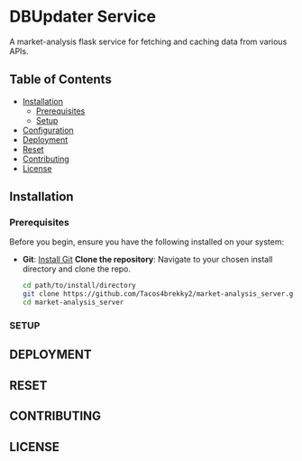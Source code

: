 # DBUpdater Service

A market-analysis flask service for fetching and caching data from various APIs.

## Table of Contents
- [Installation](#installation)
  - [Prerequisites](#prerequisites)
  - [Setup](#setup)
- [Configuration](#configuration)
- [Deployment](#deployment)
- [Reset](#reset)
- [Contributing](#contributing)
- [License](#license)

## Installation

### Prerequisites

Before you begin, ensure you have the following installed on your system:

- **Git**: [Install Git](https://git-scm.com/book/en/v2/Getting-Started-Installing-Git)
  **Clone the repository**: Navigate to your chosen install directory and clone the repo.
  
  ```sh
  cd path/to/install/directory
  git clone https://github.com/Tacos4brekky2/market-analysis_server.git
  cd market-analysis_server
  ```

### SETUP
## DEPLOYMENT
## RESET
## CONTRIBUTING
## LICENSE










